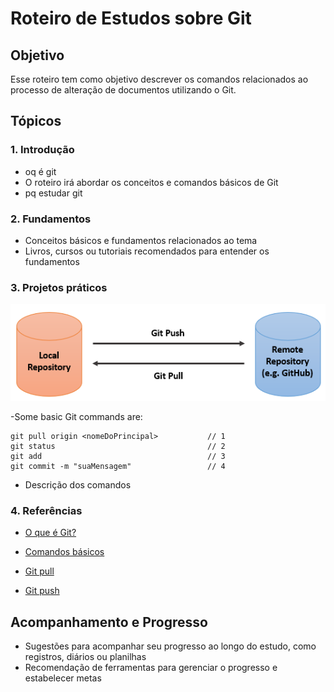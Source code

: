 # Roteiro de Estudos sobre Git

## Objetivo
Esse roteiro tem como objetivo descrever os comandos relacionados ao processo de alteração de documentos utilizando o Git.

## Tópicos

### 1. Introdução
- oq é git
- O roteiro irá abordar os conceitos e comandos básicos de Git
- pq estudar git

### 2. Fundamentos
- Conceitos básicos e fundamentos relacionados ao tema
- Livros, cursos ou tutoriais recomendados para entender os fundamentos

### 3. Projetos práticos
![Representação dos comandos "git pull" e "git push".](gitPushgitPull.png)

-Some basic Git commands are:
```
git pull origin <nomeDoPrincipal>           // 1
git status                                  // 2
git add                                     // 3
git commit -m "suaMensagem"                 // 4
```
- Descrição dos comandos
  
### 4. Referências
- [O que é Git?](https://git-scm.com/book/en/v2/Getting-Started-What-is-Git%3F)
  
- [Comandos básicos](https://www.alura.com.br/artigos/o-que-e-git-github)

- [Git pull](https://www.atlassian.com/git/tutorials/syncing/git-pull#:~:text=The%20git%20pull%20command%20is,Git%2Dbased%20collaboration%20work%20flows.)

- [Git push](https://www.atlassian.com/git/tutorials/syncing/git-push#:~:text=The%20git%20push%20command%20is,repository%20to%20a%20remote%20repo.)

## Acompanhamento e Progresso
- Sugestões para acompanhar seu progresso ao longo do estudo, como registros, diários ou planilhas
- Recomendação de ferramentas para gerenciar o progresso e estabelecer metas
